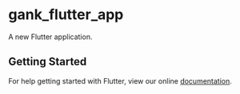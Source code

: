# gank_flutter_app

A new Flutter application.

## Getting Started

For help getting started with Flutter, view our online
[documentation](https://flutter.io/).
